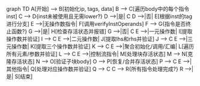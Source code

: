 graph TD
    A[开始] --> B[初始化ip, tags, data]
    B --> C[遍历body中的每个指令inst]
    C --> D{inst未被使用且无需lower?}
    D -->|是| C
    D -->|否| E[根据inst的tag进行分支]
    E -->|无操作数指令| F[调用verifyInstOperands]
    F --> G{指令是否终止函数?}
    G -->|是| H[检查存活状态并报错]
    G -->|否| C
    E -->|一元操作数| I[提取操作数并验证]
    I --> C
    E -->|二元操作数| J[提取lhs和rhs并验证]
    J --> C
    E -->|三元操作数| K[提取三个操作数并验证]
    K --> C
    E -->|聚合初始化/调用/汇编| L[遍历所有元素/参数并验证]
    L --> C
    E -->|控制流指令| M[处理块存活状态]
    M --> N[克隆存活状态]
    N --> O[验证子块body]
    O --> P[恢复/合并存活状态]
    P --> C
    E -->|其他指令| Q[处理对应操作数并验证]
    Q --> C
    C --> R{所有指令处理完成?}
    R -->|是| S[结束]
